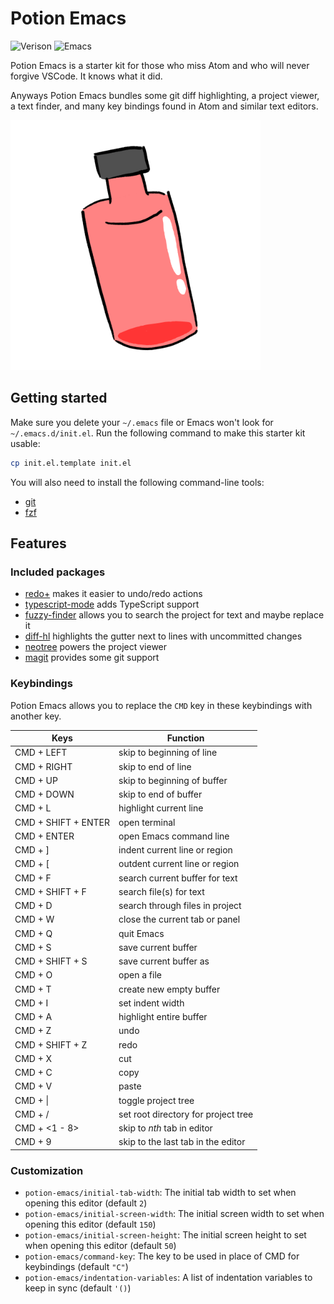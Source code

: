# Potion Emacs
![Verison](https://img.shields.io/badge/Version-1.0-blue)
![Emacs](https://img.shields.io/badge/Support-Emacs%2027+-blueviolet)

Potion Emacs is a starter kit for those who miss Atom and who will never forgive VSCode.
It knows what it did.

Anyways Potion Emacs bundles some git diff highlighting, a project viewer, a text finder, and many key bindings found in Atom and similar text editors.

<img src="./potion.png" height="400"/>

## Getting started
Make sure you delete your `~/.emacs` file or Emacs won't look for `~/.emacs.d/init.el`.
Run the following command to make this starter kit usable:

```sh
cp init.el.template init.el
```

You will also need to install the following command-line tools:
- [git](https://git-scm.com)
- [fzf](https://github.com/junegunn/fzf)

## Features

### Included packages

- [redo+](https://www.emacswiki.org/emacs/RedoPlus) makes it easier to undo/redo actions
- [typescript-mode](https://melpa.org/#/typescript-mode) adds TypeScript support
- [fuzzy-finder](https://melpa.org/#/fuzzy-finder) allows you to search the project for text and maybe replace it
- [diff-hl](https://melpa.org/#/diff-hl) highlights the gutter next to lines with uncommitted changes
- [neotree](https://melpa.org/#/neotree) powers the project viewer
- [magit](https://melpa.org/#/magit) provides some git support

### Keybindings
Potion Emacs allows you to replace the `CMD` key in these keybindings with another key.

|Keys|Function|
|---|---|
|CMD + LEFT|skip to beginning of line|
|CMD + RIGHT|skip to end of line|
|CMD + UP|skip to beginning of buffer|
|CMD + DOWN|skip to end of buffer|
|CMD + L|highlight current line|
|CMD + SHIFT + ENTER|open terminal|
|CMD + ENTER|open Emacs command line|
|CMD + ]|indent current line or region|
|CMD + [|outdent current line or region|
|CMD + F|search current buffer for text|
|CMD + SHIFT + F|search file(s) for text|
|CMD + D|search through files in project|
|CMD + W|close the current tab or panel|
|CMD + Q|quit Emacs|
|CMD + S|save current buffer|
|CMD + SHIFT + S|save current buffer as|
|CMD + O|open a file|
|CMD + T|create new empty buffer|
|CMD + I|set indent width|
|CMD + A|highlight entire buffer|
|CMD + Z|undo|
|CMD + SHIFT + Z|redo|
|CMD + X|cut|
|CMD + C|copy|
|CMD + V|paste|
|CMD + \||toggle project tree|
|CMD + /|set root directory for project tree|
|CMD + \<1 - 8\>|skip to *nth* tab in editor|
|CMD + 9|skip to the last tab in the editor|

### Customization
- `potion-emacs/initial-tab-width`: The initial tab width to set when opening this editor (default `2`)
- `potion-emacs/initial-screen-width`: The initial screen width to set when opening this editor (default `150`)
- `potion-emacs/initial-screen-height`: The initial screen height to set when opening this editor (default `50`)
- `potion-emacs/command-key`: The key to be used in place of CMD for keybindings (default `"C"`)
- `potion-emacs/indentation-variables`: A list of indentation variables to keep in sync (default `'()`)